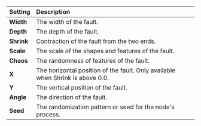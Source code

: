 | Setting    | Description                                                                    |
| :--------- | :----------------------------------------------------------------------------- |
| **Width**  | The width of the fault.                                                        |
| **Depth**  | The depth of the fault.                                                        |
| **Shrink** | Contraction of the fault from the two ends.                                    |
| **Scale**  | The scale of the shapes and features of the fault.                             |
| **Chaos**  | The randomness of features of the fault.                                       |
| **X**      | The horizontal position of the fault. Only available when Shrink is above 0.0. |
| **Y**      | The vertical position of the fault.                                            |
| **Angle**  | The direction of the fault.                                                    |
| **Seed**   | The randomization pattern or seed for the node's process.                      |